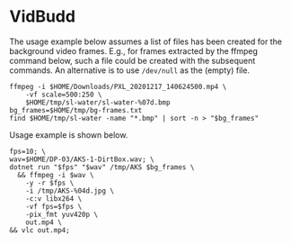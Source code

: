 # VidBudd

The usage example below assumes a list of files has been created
for the background video frames.
E.g., for frames extracted by the ffmpeg command below,
such a file could be created with the subsequent commands.
An alternative is to use `/dev/null` as the (empty) file.

    ffmpeg -i $HOME/Downloads/PXL_20201217_140624500.mp4 \
        -vf scale=500:250 \
        $HOME/tmp/sl-water/sl-water-%07d.bmp
    bg_frames=$HOME/tmp/bg-frames.txt
    find $HOME/tmp/sl-water -name "*.bmp" | sort -n > "$bg_frames"

Usage example is shown below.

    fps=10; \
    wav=$HOME/DP-03/AKS-1-DirtBox.wav; \
    dotnet run "$fps" "$wav" /tmp/AKS $bg_frames \
      && ffmpeg -i $wav \
        -y -r $fps \
        -i /tmp/AKS-%04d.jpg \
        -c:v libx264 \
        -vf fps=$fps \
        -pix_fmt yuv420p \
        out.mp4 \
    && vlc out.mp4;